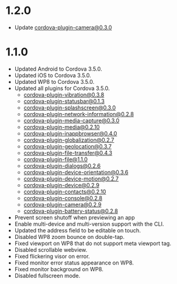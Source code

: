 # 1.2.0

- Update cordova-plugin-camera@0.3.0

# 1.1.0

- Updated Android to Cordova 3.5.0.
- Updated iOS to Cordova 3.5.0.
- Updated WP8 to Cordova 3.5.0.
- Updated all plugins for Cordova 3.5.0.
    - cordova-plugin-vibration@0.3.8
    - cordova-plugin-statusbar@0.1.3
    - cordova-plugin-splashscreen@0.3.0
    - cordova-plugin-network-information@0.2.8
    - cordova-plugin-media-capture@0.3.0
    - cordova-plugin-media@0.2.10
    - cordova-plugin-inappbrowser@0.4.0
    - cordova-plugin-globalization@0.2.7
    - cordova-plugin-geolocation@0.3.7
    - cordova-plugin-file-transfer@0.4.3
    - cordova-plugin-file@1.1.0
    - cordova-plugin-dialogs@0.2.6
    - cordova-plugin-device-orientation@0.3.6
    - cordova-plugin-device-motion@0.2.7
    - cordova-plugin-device@0.2.9
    - cordova-plugin-contacts@0.2.10
    - cordova-plugin-console@0.2.8
    - cordova-plugin-camera@0.2.9
    - cordova-plugin-battery-status@0.2.8
- Prevent screen shutoff when previewing an app
- Enable multi-device and multi-version support with the CLI.
- Updated the address field to be editable on touch.
- Disabled WP8 zoom bounce on double-tap.
- Fixed viewport on WP8 that do not support meta viewport tag.
- Disabled scrollable webview.
- Fixed flickering visor on error.
- Fixed monitor error status appearance on WP8.
- Fixed monitor background on WP8.
- Disabled fullscreen mode.
